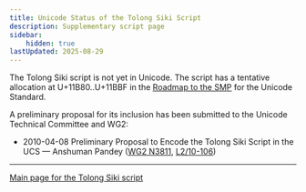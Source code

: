 ```yaml
---
title: Unicode Status of the Tolong Siki Script
description: Supplementary script page
sidebar:
    hidden: true
lastUpdated: 2025-08-29
---
```


The Tolong Siki script is not yet in Unicode. The script has a tentative allocation at U+11B80..U+11BBF in the [Roadmap to the SMP](http://www.unicode.org/roadmaps/smp/) for the Unicode Standard. 

A preliminary proposal for its inclusion has been submitted to the Unicode Technical Committee and WG2:

- 2010-04-08 Preliminary Proposal to Encode the Tolong Siki Script in the UCS — Anshuman Pandey ([WG2 N3811](https://www.unicode.org/wg2/docs/n3811.pdf), [L2/10-106](http://www.unicode.org/cgi-bin/GetMatchingDocs.pl?L2/10-106))

[comment]: # (end of intro)

[comment]: # (start of blocks)

[comment]: # (end of blocks)

[comment]: # (start of chars)

[comment]: # (end of chars)

[comment]: # (start of rest)





<hr/>

[Main page for the Tolong Siki script](/scrlang/scripts/tols)

